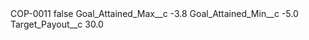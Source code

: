 <?xml version="1.0" encoding="UTF-8"?>
<CustomMetadata xmlns="http://soap.sforce.com/2006/04/metadata" xmlns:xsi="http://www.w3.org/2001/XMLSchema-instance" xmlns:xsd="http://www.w3.org/2001/XMLSchema">
    <label>COP-0011</label>
    <protected>false</protected>
    <values>
        <field>Goal_Attained_Max__c</field>
        <value xsi:type="xsd:double">-3.8</value>
    </values>
    <values>
        <field>Goal_Attained_Min__c</field>
        <value xsi:type="xsd:double">-5.0</value>
    </values>
    <values>
        <field>Target_Payout__c</field>
        <value xsi:type="xsd:double">30.0</value>
    </values>
</CustomMetadata>
